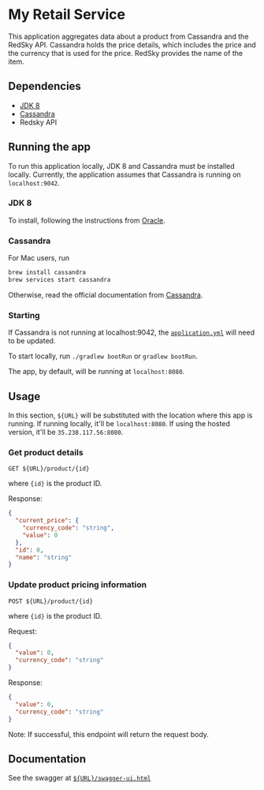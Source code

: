 # My Retail Service

This application aggregates data about a product from Cassandra and the RedSky API. 
Cassandra holds the price details, which includes the price and the currency that 
is used for the price. RedSky provides the name of the item.

## Dependencies

* [JDK 8](#jdk-8)
* [Cassandra](#cassandra)
* Redsky API

## Running the app

To run this application locally, JDK 8 and Cassandra must be installed locally. 
Currently, the application assumes that Cassandra is running on `localhost:9042`. 

### JDK 8

To install, following the instructions from [Oracle](http://www.oracle.com/technetwork/pt/java/javase/downloads/index.html).

### Cassandra 

For Mac users, run

```bash
brew install cassandra 
brew services start cassandra
```

Otherwise, read the official documentation from [Cassandra](http://cassandra.apache.org/doc/latest/getting_started/installing.html).

### Starting 

If Cassandra is not running at localhost:9042, the [`application.yml`](/src/main/resources/application.yml) will need to be updated. 

To start locally, run `./gradlew bootRun` or `gradlew bootRun`. 

The app, by default, will be running at `localhost:8080`. 

## Usage

In this section, `${URL}` will be substituted with the location where this app is running. If running locally, it'll be `localhost:8080`. If using the hosted version, it'll be `35.238.117.56:8080`.

### Get product details

`GET ${URL}/product/{id}`

where `{id}` is the product ID. 

Response:
   
```json
{
  "current_price": {
    "currency_code": "string",
    "value": 0
  },
  "id": 0,
  "name": "string"
}
```

### Update product pricing information

`POST ${URL}/product/{id}`

where `{id}` is the product ID. 

Request:

```json
{
  "value": 0,
  "currency_code": "string"
}
```

Response:
   
```json
{
  "value": 0,
  "currency_code": "string"
}
```

Note: If successful, this endpoint will return the request body. 

## Documentation

See the swagger at [`${URL}/swagger-ui.html`](http://35.238.117.56:8080/swagger-ui.html)
